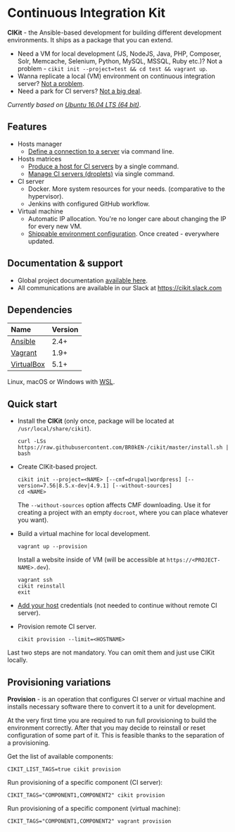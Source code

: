 # Continuous Integration Kit

**CIKit** - the Ansible-based development for building different development environments. It ships as a package that you can extend.

- Need a VM for local development (JS, NodeJS, Java, PHP, Composer, Solr, Memcache, Selenium, Python, MySQL, MSSQL, Ruby etc.)? Not a problem - `cikit init --project=test && cd test && vagrant up`.
- Wanna replicate a local (VM) environment on continuous integration server? [Not a problem](docs/matrix).
- Need a park for CI servers? [Not a big deal](docs/matrix).

*Currently based on [Ubuntu 16.04 LTS (64 bit)](docs/vagrant/box)*.

## Features

- Hosts manager
  - [Define a connection to a server](docs/hosts-manager) via command line.
- Hosts matrices
  - [Produce a host for CI servers](docs/matrix#usage) by a single command.
  - [Manage CI servers (droplets)](docs/matrix#management) via single command.
- CI server
  - Docker. More system resources for your needs. (comparative to the hypervisor).
  - Jenkins with configured GitHub workflow.
- Virtual machine
  - Automatic IP allocation. You're no longer care about changing the IP for every new VM.
  - [Shippable environment configuration](docs/project/env-config). Once created - everywhere updated.

## Documentation & support

- Global project documentation [available here](docs#documentation).
- All communications are available in our Slack at https://cikit.slack.com

## Dependencies

|Name|Version|
|:---|:---|
|[Ansible](https://github.com/ansible/ansible)|2.4+|
|[Vagrant](https://github.com/hashicorp/vagrant)|1.9+|
|[VirtualBox](https://www.virtualbox.org)|5.1+|

Linux, macOS or Windows with [WSL](https://docs.microsoft.com/en-us/windows/wsl/install-win10).

## Quick start

- Install the **CIKit** (only once, package will be located at `/usr/local/share/cikit`).

  ```shell
  curl -LSs https://raw.githubusercontent.com/BR0kEN-/cikit/master/install.sh | bash
  ```

- Create CIKit-based project.

  ```shell
  cikit init --project=<NAME> [--cmf=drupal|wordpress] [--version=7.56|8.5.x-dev|4.9.1] [--without-sources]
  cd <NAME>
  ```

  The `--without-sources` option affects CMF downloading. Use it for creating a project with an empty `docroot`, where you can place whatever you want).

- Build a virtual machine for local development.

  ```shell
  vagrant up --provision
  ```

  Install a website inside of VM (will be accessible at `https://<PROJECT-NAME>.dev`).

  ```shell
  vagrant ssh
  cikit reinstall
  exit
  ```

- [Add your host](docs/hosts-manager) credentials (not needed to continue without remote CI server).

- Provision remote CI server.

  ```
  cikit provision --limit=<HOSTNAME>
  ```

Last two steps are not mandatory. You can omit them and just use CIKit locally.

## Provisioning variations

**Provision** - is an operation that configures CI server or virtual machine and installs necessary software there to convert it to a unit for development.

At the very first time you are required to run full provisioning to build the environment correctly. After that you may decide to reinstall or reset configuration of some part of it. This is feasible thanks to the separation of a provisioning.

Get the list of available components:

```shell
CIKIT_LIST_TAGS=true cikit provision
```

Run provisioning of a specific component (CI server):

```shell
CIKIT_TAGS="COMPONENT1,COMPONENT2" cikit provision
```

Run provisioning of a specific component (virtual machine):

```shell
CIKIT_TAGS="COMPONENT1,COMPONENT2" vagrant provision
```

